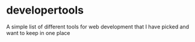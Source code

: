 # developertools
A simple list of different tools for web development that I have picked and want to keep in one place
